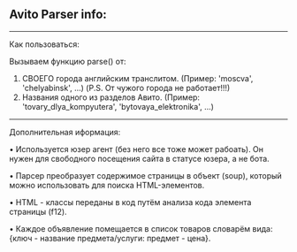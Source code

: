 Avito Parser info:
------------------------------
**********
  Как пользоваться:
  
  Вызываем функцию parse() от:
  1) СВОЕГО города английским транслитом. (Пример: 'moscva', 'chelyabinsk', ...) (P.S. От чужого города не работает!!!)
  2) Названия одного из разделов Авито. (Пример: 'tovary_dlya_kompyutera', 'bytovaya_elektronika', ...)
**********
  Дополнительная иформация:
  
  •	Используется юзер агент (без него все тоже может рабоать). Он нужен для свободного посещения сайта в статусе юзера, а не бота.
  
  •	Парсер преобразует содержимое страницы в объект (soup), который можно использовать для поиска HTML-элементов.
  
  •	HTML - классы переданы в код путём анализа кода элемента страницы (f12).
  
  •	Каждое объявление помещается в список товаров словарём вида: {ключ - название предмета/услуги: предмет - цена}.
  
